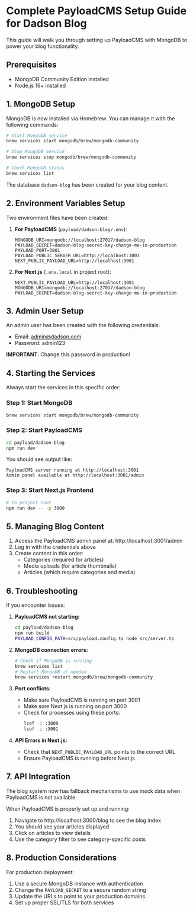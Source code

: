 # Complete PayloadCMS Setup Guide for Dadson Blog

This guide will walk you through setting up PayloadCMS with MongoDB to power your blog functionality.

## Prerequisites

- MongoDB Community Edition installed
- Node.js 16+ installed

## 1. MongoDB Setup

MongoDB is now installed via Homebrew. You can manage it with the following commands:

```bash
# Start MongoDB service
brew services start mongodb/brew/mongodb-community

# Stop MongoDB service
brew services stop mongodb/brew/mongodb-community

# Check MongoDB status
brew services list
```

The database `dadson-blog` has been created for your blog content.

## 2. Environment Variables Setup

Two environment files have been created:

1. **For PayloadCMS** (`payload/dadson-blog/.env`):
   ```
   MONGODB_URI=mongodb://localhost:27017/dadson-blog
   PAYLOAD_SECRET=dadson-blog-secret-key-change-me-in-production
   PAYLOAD_PORT=3001
   PAYLOAD_PUBLIC_SERVER_URL=http://localhost:3001
   NEXT_PUBLIC_PAYLOAD_URL=http://localhost:3001
   ```

2. **For Next.js** (`.env.local` in project root):
   ```
   NEXT_PUBLIC_PAYLOAD_URL=http://localhost:3001
   MONGODB_URI=mongodb://localhost:27017/dadson-blog
   PAYLOAD_SECRET=dadson-blog-secret-key-change-me-in-production
   ```

## 3. Admin User Setup

An admin user has been created with the following credentials:
- Email: admin@dadson.com
- Password: admin123

**IMPORTANT**: Change this password in production!

## 4. Starting the Services

Always start the services in this specific order:

### Step 1: Start MongoDB
```bash
brew services start mongodb/brew/mongodb-community
```

### Step 2: Start PayloadCMS
```bash
cd payload/dadson-blog
npm run dev
```

You should see output like:
```
PayloadCMS server running at http://localhost:3001
Admin panel available at http://localhost:3001/admin
```

### Step 3: Start Next.js Frontend
```bash
# In project root
npm run dev -- -p 3000
```

## 5. Managing Blog Content

1. Access the PayloadCMS admin panel at: http://localhost:3001/admin
2. Log in with the credentials above
3. Create content in this order:
   - Categories (required for articles)
   - Media uploads (for article thumbnails) 
   - Articles (which require categories and media)

## 6. Troubleshooting

If you encounter issues:

1. **PayloadCMS not starting:**
   ```bash
   cd payload/dadson-blog
   npm run build
   PAYLOAD_CONFIG_PATH=src/payload.config.ts node src/server.ts
   ```

2. **MongoDB connection errors:**
   ```bash
   # Check if MongoDB is running
   brew services list
   # Restart MongoDB if needed
   brew services restart mongodb/brew/mongodb-community
   ```

3. **Port conflicts:**
   - Make sure PayloadCMS is running on port 3001
   - Make sure Next.js is running on port 3000
   - Check for processes using these ports:
     ```bash
     lsof -i :3000
     lsof -i :3001
     ```

4. **API Errors in Next.js:**
   - Check that `NEXT_PUBLIC_PAYLOAD_URL` points to the correct URL
   - Ensure PayloadCMS is running before Next.js

## 7. API Integration

The blog system now has fallback mechanisms to use mock data when PayloadCMS is not available.

When PayloadCMS is properly set up and running:
1. Navigate to http://localhost:3000/blog to see the blog index
2. You should see your articles displayed
3. Click on articles to view details
4. Use the category filter to see category-specific posts

## 8. Production Considerations

For production deployment:
1. Use a secure MongoDB instance with authentication
2. Change the `PAYLOAD_SECRET` to a secure random string
3. Update the URLs to point to your production domains
4. Set up proper SSL/TLS for both services 